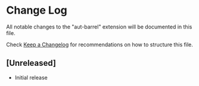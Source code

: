 # Change Log
All notable changes to the "aut-barrel" extension will be documented in this file.

Check [Keep a Changelog](http://keepachangelog.com/) for recommendations on how to structure this file.

## [Unreleased]
- Initial release